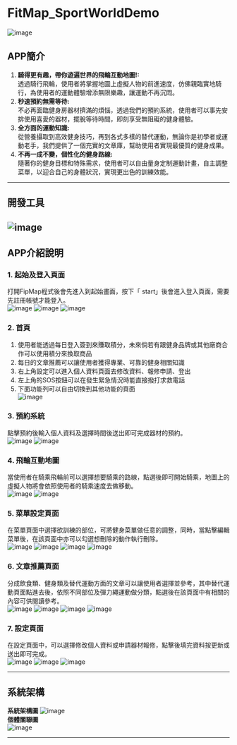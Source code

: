 # FitMap_SportWorldDemo
![image](https://github.com/pt0303ff/FitMap_SportWorldDemo/assets/85691121/e33f3844-c28a-45fb-8402-512bcba931c8)
## APP簡介
1. **騎得更有趣，帶你遊遍世界的飛輪互動地圖!:**  
   透過騎行飛輪，使用者將掌握地圖上虛擬人物的前進速度，仿佛親臨實地騎行，為使用者的運動體驗增添無限樂趣，讓運動不再沉悶。
2. **秒速預約無需等待:**  
   不必再面臨健身房器材擠滿的煩惱，透過我們的預約系統，使用者可以事先安排使用喜愛的器材，擺脫等待時間，即刻享受無阻礙的健身體驗。
3. **全方面的運動知識:**  
   從營養攝取到高效健身技巧，再到各式多樣的替代運動，無論你是初學者或運動老手，我們提供了一個充實的文章庫，幫助使用者實現最優質的健身成果。
4. **不再一成不變，個性化的健身路線:**  
   隨著你的健身目標和特殊需求，使用者可以自由量身定制運動計畫，自主調整菜單，以迎合自己的身體狀況，實現更出色的訓練效能。 
---
## 開發工具
![image](https://github.com/pt0303ff/FitMap_SportWorldDemo/assets/85691121/d7842aa8-1330-4c4f-9472-05ddd9b79022)
---
## APP介紹說明
 ### 1. 起始及登入頁面  
   打開FipMap程式後會先進入到起始畫面，按下「 start」後會進入登入頁面，需要先註冊帳號才能登入。  
   ![image](https://github.com/pt0303ff/FitMap_SportWorldDemo/assets/85691121/0f617255-3445-41a6-be97-a32b173c2013)
   ![image](https://github.com/pt0303ff/FitMap_SportWorldDemo/assets/85691121/6924da79-f963-4826-b019-189996b7156b)
   ![image](https://github.com/pt0303ff/FitMap_SportWorldDemo/assets/85691121/672d34d7-ab63-45ba-bfda-16c14d152283)  

### 2. 首頁  
   1. 使用者能透過每日登入簽到來賺取積分，未來倘若有跟健身品牌或其他廠商合作可以使用積分來換取商品 
   2. 每日的文章推薦可以讓使用者獲得專業、可靠的健身相關知識 
   3. 右上角設定可以進入個人資料頁面去修改資料、報修申請、登出 
   4. 左上角的SOS按鈕可以在發生緊急情況時能直接撥打求救電話 
   5. 下面功能列可以自由切換到其他功能的頁面  
   ![image](https://github.com/pt0303ff/FitMap_SportWorldDemo/assets/85691121/d42c6be7-8251-4a7c-a98d-9fc83d7c7d57)  

### 3. 預約系統  
   點擊預約後輸入個人資料及選擇時間後送出即可完成器材的預約。  
   ![image](https://github.com/pt0303ff/FitMap_SportWorldDemo/assets/85691121/acacc308-f6de-46b0-a70b-bedc53959feb)
   ![image](https://github.com/pt0303ff/FitMap_SportWorldDemo/assets/85691121/3bf7834c-f412-4161-9d6e-48f25ac75486)  

### 4. 飛輪互動地圖  
   當使用者在騎乘飛輪前可以選擇想要騎乘的路線，點選後即可開始騎乘，地圖上的虛擬人物將會依照使用者的騎乘速度去做移動。  
   ![image](https://github.com/pt0303ff/FitMap_SportWorldDemo/assets/85691121/d598ea98-f358-4ffb-ad51-e0e711497c34)
   ![image](https://github.com/pt0303ff/FitMap_SportWorldDemo/assets/85691121/0e8a6bcf-a8e9-4248-8efe-f971bf53bd70)  

### 5. 菜單設定頁面  
   在菜單頁面中選擇欲訓練的部位，可將健身菜單做任意的調整，同時，當點擊編輯菜單後，在該頁面中亦可以勾選想刪除的動作執行刪除。  
   ![image](https://github.com/pt0303ff/FitMap_SportWorldDemo/assets/85691121/019e8cc0-1565-450e-b4e4-f692e075488f)
   ![image](https://github.com/pt0303ff/FitMap_SportWorldDemo/assets/85691121/fa729e62-efe3-4f7c-bbe7-849b9e89172c)
   ![image](https://github.com/pt0303ff/FitMap_SportWorldDemo/assets/85691121/f681dfa3-7eae-40f3-af9e-8467e2ed96dd)
   ![image](https://github.com/pt0303ff/FitMap_SportWorldDemo/assets/85691121/f6c7376e-b145-47fd-9edf-a49a2efbb4db)  

### 6. 文章推薦頁面  
   分成飲食類、健身類及替代運動方面的文章可以讓使用者選擇並參考，其中替代運動頁面點進去後，依照不同部位及彈力繩運動做分類，點選後在該頁面中有相關的內容可供閱讀參考。  
   ![image](https://github.com/pt0303ff/FitMap_SportWorldDemo/assets/85691121/40316fa3-3f01-49f1-9ce2-80a6a074d9c0)
   ![image](https://github.com/pt0303ff/FitMap_SportWorldDemo/assets/85691121/2ad181da-fbb2-4065-8a40-291b355b0975)
   ![image](https://github.com/pt0303ff/FitMap_SportWorldDemo/assets/85691121/8d95b1ef-f879-4283-b88f-55e7c9625323)
   ![image](https://github.com/pt0303ff/FitMap_SportWorldDemo/assets/85691121/690a58ee-afe9-457e-9a11-b152e9d3ae32)

### 7. 設定頁面  
   在設定頁面中，可以選擇修改個人資料或申請器材報修，點擊後填完資料按更新或送出即可完成。  
   ![image](https://github.com/pt0303ff/FitMap_SportWorldDemo/assets/85691121/68ed72ae-a3ce-4d70-b2fc-51b73e830c52)
   ![image](https://github.com/pt0303ff/FitMap_SportWorldDemo/assets/85691121/d3e70d63-5784-4e83-96df-f895837c3486)
   ![image](https://github.com/pt0303ff/FitMap_SportWorldDemo/assets/85691121/6a00e4ad-aec0-4ebe-aa6f-eb5e6ad36318)  

   ---
## 系統架構  
**系統架構圖**
![image](https://github.com/pt0303ff/FitMap_SportWorldDemo/assets/85691121/c57008b2-50fa-47ca-8fd0-9582d96f3a6b)  
**個體關聯圖**  
![image](https://github.com/pt0303ff/FitMap_SportWorldDemo/assets/85691121/2e86cb39-cca8-4f71-bf06-32cd25ce88f2)  

---





   








   


   
   




 





